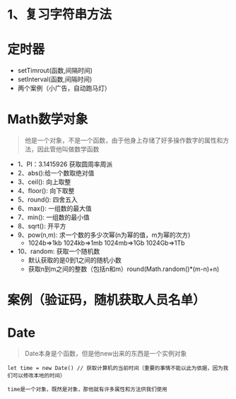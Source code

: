 # 1、复习字符串方法
# 定时器
- setTimrout(函数,间隔时间)
- setInterval(函数,间隔时间)
- 两个案例（小广告，自动跑马灯）

# Math数学对象
> 他是一个对象，不是一个函数，由于他身上存储了好多操作数字的属性和方法，因此管他叫做数学函数
- 1、PI：3.1415926 获取圆周率周派
- 2、abs():给一个数取绝对值
- 3、ceil(): 向上取整
- 4、floor(): 向下取整
- 5、round(): 四舍五入
- 6、max(): 一组数的最大值
- 7、min(): 一组数的最小值
- 8、sqrt(): 开平方
- 9、pow(n,m): 求一个数的多少次幂(n为幂的值，m为幂的次方)
    +   1024b=>1kb
        1024kb=>1mb
        1024mb=>1Gb
        1024Gb=>1Tb
- 10、random: 获取一个随机数
    + 默认获取的是0到1之间的随机小数
    + 获取n到m之间的整数（包括n和m）round(Math.random()*(m-n)+n)

# 案例（验证码，随机获取人员名单）

# Date
> Date本身是个函数，但是他new出来的东西是一个实例对象

```
let time = new Date() // 获取计算机的当前时间（重要的事情不能以此为依据，因为我们可以修改本地的时间）

time是一个对象，既然是对象，那他就有许多属性和方法供我们使用

```